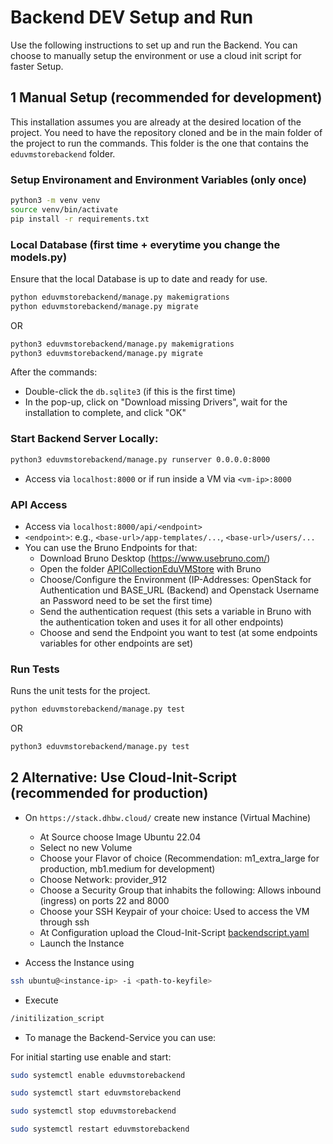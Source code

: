# Backend DEV Setup and Run
Use the following instructions to set up and run the Backend.
You can choose to manually setup the environment or use a cloud init script for faster Setup.

## 1 Manual Setup (recommended for development)
This installation assumes you are already at the desired location of the project.
You need to have the repository cloned and be in the main folder of the project to run the commands. This folder is the one that contains the `eduvmstorebackend` folder.
### Setup Environament and Environment Variables (only once)
```bash
python3 -m venv venv
source venv/bin/activate
pip install -r requirements.txt
```

### Local Database (first time + everytime you change the models.py)
Ensure that the local Database is up to date and ready for use.
```bash
python eduvmstorebackend/manage.py makemigrations
python eduvmstorebackend/manage.py migrate
```
OR 
```bash
python3 eduvmstorebackend/manage.py makemigrations
python3 eduvmstorebackend/manage.py migrate
```
After the commands:
* Double-click the `db.sqlite3` (if this is the first time)
* In the pop-up, click on "Download missing Drivers", wait for the installation to complete, and click "OK"

### Start Backend Server Locally:
```bash
python3 eduvmstorebackend/manage.py runserver 0.0.0.0:8000
```
* Access via `localhost:8000` or if run inside a VM via `<vm-ip>:8000`


### API Access
* Access via `localhost:8000/api/<endpoint>`
* `<endpoint>`: e.g., `<base-url>/app-templates/...`, `<base-url>/users/...`
* You can use the Bruno Endpoints for that:
  * Download Bruno Desktop (https://www.usebruno.com/)
  * Open the folder [APICollectionEduVMStore](/APICollectionEduVMStore) with Bruno
  * Choose/Configure the Environment (IP-Addresses: OpenStack for Authentication und BASE_URL (Backend) and Openstack Username an Password need to be set the first time)
  * Send the authentication request (this sets a variable in Bruno with the authentication token and uses it for all other endpoints)
  * Choose and send the Endpoint you want to test (at some endpoints variables for other endpoints are set)

### Run Tests
Runs the unit tests for the project.
```bash
python eduvmstorebackend/manage.py test
```
OR 
```bash
python3 eduvmstorebackend/manage.py test
```

## 2 Alternative: Use Cloud-Init-Script (recommended for production)
* On `https://stack.dhbw.cloud/` create new instance (Virtual Machine)
  - At Source choose Image Ubuntu 22.04 
  - Select no new Volume
  - Choose your Flavor of choice (Recommendation: m1_extra_large for production, mb1.medium for development)
  - Choose Network: provider_912
  - Choose a Security Group that inhabits the following: Allows inbound (ingress) on ports 22 and 8000 
  - Choose your SSH Keypair of your choice: Used to access the VM through ssh 
  - At Configuration upload the Cloud-Init-Script [backendscript.yaml](/backendscript.yaml)
  - Launch the Instance

* Access the Instance using 
```bash
ssh ubuntu@<instance-ip> -i <path-to-keyfile>
```
* Execute 
```bash
/initilization_script
```
* To manage the Backend-Service you can use:

For initial starting use enable and start:
```bash
sudo systemctl enable eduvmstorebackend
```
```bash
sudo systemctl start eduvmstorebackend
```
```bash
sudo systemctl stop eduvmstorebackend
````
```bash
sudo systemctl restart eduvmstorebackend
```

